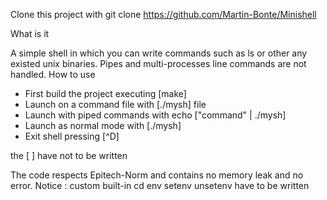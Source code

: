 Clone this project with git clone https://github.com/Martin-Bonte/Minishell

What is it

A simple shell in which you can write commands such as ls or other any existed unix binaries.
Pipes and multi-processes line commands are not handled.
How to use

 - First build the project executing  [make]
 - Launch on a command file with     [./mysh]     file
 - Launch with piped commands with echo     ["command" | ./mysh]
 - Launch as normal mode with     [./mysh]
 - Exit shell pressing     [^D]

the [ ] have not to be written

The code respects Epitech-Norm and contains no memory leak and no error.
Notice : custom built-in cd env setenv unsetenv have to be written
